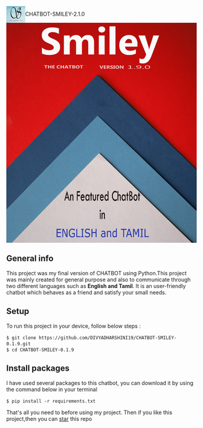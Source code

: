 <div align = left>
	<img src='https://raw.githubusercontent.com/DIVYADHARSHINI19/CHATBOT-SMILEY-0.1.9/master/LOGO.jpg' align='center' width=50>CHATBOT-SMILEY-2.1.0 
</div>
<div align = center>
	<img src='https://raw.githubusercontent.com/DIVYADHARSHINI19/CHATBOT-SMILEY-0.1.9/master/read.jpg' align='center' width=600>
</div>

## General info
  This project was my final version of CHATBOT using Python.This project was mainly created for general purpose and also to communicate through two different languages such as <b> English and Tamil</b>. It is an user-friendly chatbot which behaves as a friend and satisfy your small needs.
	
## Setup
To run this project in your device, follow below steps :

```console
$ git clone https://github.com/DIVYADHARSHINI19/CHATBOT-SMILEY-0.1.9.git
$ cd CHATBOT-SMILEY-0.1.9
```

## Install packages
I have used several packages to this chatbot, you can download it by using the command below in your terminal 

```console
$ pip install -r requirements.txt 
```

That's all you need to before using my project. Then if you like this project,then you can [star](https://github.com/DIVYADHARSHINI19/CHATBOT-SMILEY-0.1.9.git) this repo
